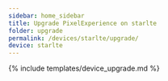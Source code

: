 ```yaml
---
sidebar: home_sidebar
title: Upgrade PixelExperience on starlte
folder: upgrade
permalink: /devices/starlte/upgrade/
device: starlte
---
```

{% include templates/device_upgrade.md %}
